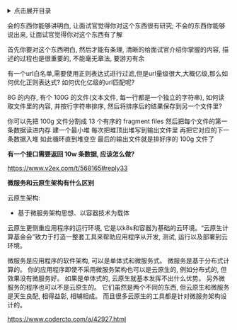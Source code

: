 <details>
<summary>点击展开目录</summary>
<!-- TOC -->


<!-- /TOC -->
</details>


会的东西你能够讲明白, 让面试官觉得你对这个东西很有研究; 不会的东西你能够说出来, 让面试官觉得你对这个东西有了解

首先你要对这个东西明白, 然后才能有条理, 清晰的给面试官介绍你掌握的内容, 描述的过程也是很重要的, 不能毫无章法, 要游刃有余


有一个url白名单,需要使用正则表达式进行过滤,但是url量级很大,大概亿级,那么如何优化正则表达式? 如何优化亿级的url匹配呢?

8G 的内存, 有个 100G 的文件(文本文件, 每一行都是一个独立的字符串), 如何读取文件里的内容, 并按行字符串排序, 然后将排序后的结果保存到另一个文件里?

你可以先把 100g 文件分割成 13 个有序的 fragment files
然后把每个文件的第一条数据读进内存 建一个最小堆
每次把堆顶出堆写到输出文件里 再把它对应的下一条数据入堆
如此循环直到堆变空 最后的输出文件就是排好序的 100g 文件了


**有一个接口需要返回 10w 条数据, 应该怎么做?**

https://www.v2ex.com/t/568165#reply33


**微服务和云原生架构有什么区别**

云原生架构:
* 基于微服务架构思想、以容器技术为载体

云原生更侧重应用程序的运行环境, 它是以k8s和容器为基础的云环境。“云原生计算基金会”致力于打造一整套工具来帮助应用程序从开发, 测试, 运行以及部署到云环境。

微服务是应用程序的软件架构, 可以是单体式和微服务式。
微服务是基于分布式计算的。
你的应用程序即使不采用微服务架构也可以是云原生的, 例如分布式的, 但效果没有微服务好。
如果是单体式的, 云原生就基本发挥不出什么优势。 另外微服务的程序也可以不是云原生的。
它们虽然是两个不同的东西, 但云原生和微服务是天生良配, 相得益彰, 相辅相成。
而且很多云原生的工具都是针对微服务架构设计的。

https://www.codercto.com/a/42927.html

